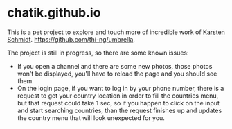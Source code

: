 # chatik.github.io

This is a pet project to explore and touch more of incredible work of [Karsten Schmidt](https://github.com/postspectacular). https://github.com/thi-ng/umbrella. 

The project is still in progress, so there are some known issues:
  * If you open a channel and there are some new photos, those photos won't be displayed, you'll have to reload the page and you should see them.
  * On the login page, if you want to log in by your phone number, there is a request to get your country location in order to fill the countries menu, but that request could take 1 sec, so if you happen to click on the input and start searching countries, than the request finishes up and updates the country menu that will look unexpected for you.
